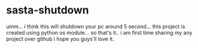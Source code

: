 # sasta-shutdown
umm...
i think this will shutdown your pc around 5 second...
this project is created using python os module...
so that's it..
i am first time sharing my any project over github i hope you guys'll love it.
